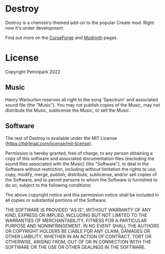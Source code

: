 # Destroy

Destroy is a chemistry-themed add-on to the popular Create mod. Right now it's under development.

Find out more on the [CurseForge](https://www.curseforge.com/minecraft/mc-mods/create-destroy) and [Modrinth](https://modrinth.com/mod/destroy/) pages.

# License

Copyright Petrolpark 2022

## Music

Henry Warburton reserves all right to the song 'Spectrum' and associated sound file (the "Music"). You may not publish copies of the Music, may not distribute the Music, sublicense the Music, or sell the Music.

## Software

The rest of Destroy is available under the MIT License (https://tldrlegal.com/license/mit-license).

Permission is hereby granted, free of charge, to any person obtaining a copy
of this software and associated documentation files (excluding the sound files associated with the Music) (the "Software"), to deal
in the Software without restriction, including without limitation the rights
to use, copy, modify, merge, publish, distribute, sublicense, and/or sell
copies of the Software, and to permit persons to whom the Software is
furnished to do so, subject to the following conditions:

The above copyright notice and this permission notice shall be included in all
copies or substantial portions of the Software.

THE SOFTWARE IS PROVIDED "AS IS", WITHOUT WARRANTY OF ANY KIND, EXPRESS OR
IMPLIED, INCLUDING BUT NOT LIMITED TO THE WARRANTIES OF MERCHANTABILITY,
FITNESS FOR A PARTICULAR PURPOSE AND NONINFRINGEMENT. IN NO EVENT SHALL THE
AUTHORS OR COPYRIGHT HOLDERS BE LIABLE FOR ANY CLAIM, DAMAGES OR OTHER
LIABILITY, WHETHER IN AN ACTION OF CONTRACT, TORT OR OTHERWISE, ARISING FROM,
OUT OF OR IN CONNECTION WITH THE SOFTWARE OR THE USE OR OTHER DEALINGS IN THE
SOFTWARE.

